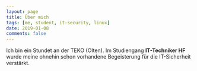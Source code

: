 ```yaml
---
layout: page
title: Über mich
tags: [me, student, it-security, linux]
date: 2019-01-08
comments: false
---
```

    
Ich bin ein Stundet an der TEKO (Olten).
Im Studiengang __IT-Techniker HF__ wurde meine ohnehin schon vorhandene Begeisterung für die IT-Sicherheit verstärkt.

